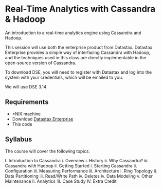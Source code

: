 Real-Time Analytics with Cassandra & Hadoop
===========================================

An introduction to a real-time analytics engine using Cassandra
and Hadoop.

This session will use both the enterprise product from Datastax.
Datastax Enterprise provides a simple way of interfacing Cassandra
with Hadoop, and the techniques used in this class are directly
implementable in the open-source version of Cassandra.

To download DSE, you will need to register with Datastax and
log into the system with your credentials, which will be emailed to you.

We will use DSE 3.14.

Requirements
------------
* \*NIX machine
* Download [Datastax Enterprise](http://www.datastax.com/download)
* This code

Syllabus
--------
The course will cover the following topics:

I. Introduction to Cassandra
    i.   Overview
        i.   History
        ii.  Why Cassandra?
        iii. Cassandra with Hadoop
    ii.  Getting Started
        i.   Starting Cassandra
        ii.  Configuration
        iii. Measuring Performance 
    iii. Architecture
        i.   Ring Topology
        ii.  Data Partitioning
        iii. Read/Write Path
        iv.  Deletes
    iv. Data Modeling
    v.  Other Maintenance
II. Analytics
III. Case Study
IV. Extra Credit
